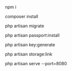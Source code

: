 npm i

composer install

php artisan migrate

php artisan passport:install

php artisan key:generate

php artisan storage:link

php artisan serve --port=8080
